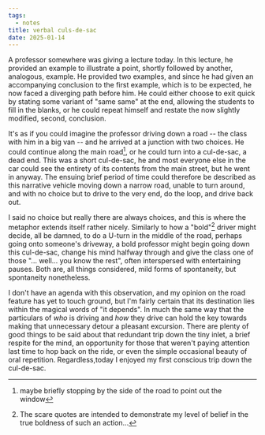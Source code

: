 ```yaml
---
tags:
  - notes
title: verbal culs-de-sac
date: 2025-01-14
---
```


A professor somewhere was giving a lecture today. In this lecture, he provided an example to illustrate a point, shortly followed by another, analogous, example. He provided two examples, and since he had given an accompanying conclusion to the first example, which is to be expected, he now faced a diverging path before him. He could either choose to exit quick by stating some variant of "same same" at the end, allowing the students to fill in the blanks, or he could repeat himself and restate the now slightly modified, second, conclusion.

It's as if you could imagine the professor driving down a road -- the class with him in a big van -- and he arrived at a junction with two choices. He could continue along the main road[^1], or he could turn into a cul-de-sac, a dead end. This was a short cul-de-sac, he and most everyone else in the car could see the entirety of its contents from the main street, but he went in anyway. The ensuing brief period of time could therefore be described as this narrative vehicle moving down a narrow road, unable to turn around, and with no choice but to drive to the very end, do the loop, and drive back out.

I said no choice but really there are always choices, and this is where the metaphor extends itself rather nicely. Similarly to how a "bold"[^2] driver might decide, all be damned, to do a U-turn in the middle of the road, perhaps going onto someone's driveway, a bold professor might begin going down this cul-de-sac, change his mind halfway through and give the class one of those "... well... you know the rest", often interspersed with entertaining pauses. Both are, all things considered, mild forms of spontaneity, but spontaneity nonetheless.

I don't have an agenda with this observation, and my opinion on the road feature has yet to touch ground, but I'm fairly certain that its destination lies within the magical words of "it depends". In much the same way that the particulars of _who_ is driving and _how_ they drive can hold the key towards making that unnecessary detour a pleasant excursion. There are plenty of good things to be said about that redundant trip down the tiny inlet, a brief respite for the mind, an opportunity for those that weren't paying attention last time to hop back on the ride, or even the simple occasional beauty of oral repetition. Regardless,today I enjoyed my first conscious trip down the cul-de-sac.

[^1]: maybe briefly stopping by the side of the road to point out the window
[^2]: The scare quotes are intended to demonstrate my level of belief in the true boldness of such an action...
